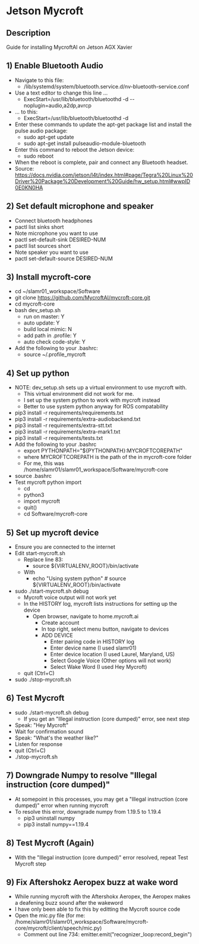 # Jetson Mycroft

## Description
Guide for installing MycroftAI on Jetson AGX Xavier

## 1) Enable Bluetooth Audio
* Navigate to this file:
    * /lib/systemd/system/bluetooth.service.d/nv-bluetooth-service.conf
* Use a text editor to change this line ...
    * ExecStart=/usr/lib/bluetooth/bluetoothd -d --noplugin=audio,a2dp,avrcp
* ... to this: 
    * ExecStart=/usr/lib/bluetooth/bluetoothd -d 
* Enter these commands to update the apt-get package list and install the pulse audio package:
    * sudo apt-get update
    * sudo apt-get install pulseaudio-module-bluetooth
* Enter this command to reboot the Jetson device:
    * sudo reboot
* When the reboot is complete, pair and connect any Bluetooth headset.
* Source: https://docs.nvidia.com/jetson/l4t/index.html#page/Tegra%20Linux%20Driver%20Package%20Development%20Guide/hw_setup.html#wwpID0E0KN0HA 


## 2) Set default microphone and speaker
* Connect bluetooth headphones
* pactl list sinks short
* Note microphone you want to use
* pactl set-default-sink DESIRED-NUM
* pactl list sources short
* Note speaker you want to use
* pactl set-default-source DESIRED-NUM 

## 3) Install mycroft-core
* cd ~/slamr01_workspace/Software
* git clone https://github.com/MycroftAI/mycroft-core.git
* cd mycroft-core
* bash dev_setup.sh
    * run on master: Y
    * auto update: Y
    * build local mimic: N
    * add path in .profile: Y
    * auto check code-style: Y
* Add the following to your .bashrc:
    * source ~/.profile_mycroft

## 4) Set up python
* NOTE: dev_setup.sh sets up a virtual environment to use mycroft with.
    * This virtual environment did not work for me.
    * I set up the system python to work with mycroft instead
    * Better to use system python anyway for ROS compatability
* pip3 install -r requirements/requirements.txt
* pip3 install -r requirements/extra-audiobackend.txt
* pip3 install -r requirements/extra-stt.txt
* pip3 install -r requirements/extra-mark1.txt
* pip3 install -r requirements/tests.txt
* Add the following to your .bashrc
    * export PYTHONPATH="${PYTHONPATH}:MYCROFTCOREPATH"
    * where MYCROFTCOREPATH is the path of the in mycroft-core folder
    * For me, this was /home/slamr01/slamr01_workspace/Software/mycroft-core
* source .bashrc
* Test mycroft python import
    * cd
    * python3
    * import mycroft
    * quit()
    * cd Software/mycroft-core

## 5) Set up mycroft device
* Ensure you are connected to the internet
* Edit start-mycroft.sh
    * Replace line 83: 
        * source ${VIRTUALENV_ROOT}/bin/activate
    * With 
        * echo "Using system python" # source ${VIRTUALENV_ROOT}/bin/activate
* sudo ./start-mycroft.sh debug
    * Mycroft voice output will not work yet
    * In the HISTORY log, mycroft lists instructions for setting up the device
        * Open browser, navigate to home.mycroft.ai
            * Create account
            * In top right, select menu button, navigate to devices
            * ADD DEVICE
                * Enter pairing code in HISTORY log
                * Enter device name (I used slamr01)
                * Enter device location (I used Laurel, Maryland, US)
                * Select Google Voice (Other options will not work)
                * Select Wake Word (I used Hey Mycroft)
    * quit (Ctrl+C)
* sudo ./stop-mycroft.sh

## 6) Test Mycroft
* sudo ./start-mycroft.sh debug
    * If you get an "Illegal instruction (core dumped)" error, see next step
* Speak: "Hey Mycroft"
* Wait for confirmation sound
* Speak: "What's the weather like?"
* Listen for response
* quit (Ctrl+C)
* ./stop-mycroft.sh

## 7) Downgrade Numpy to resolve "Illegal instruction (core dumped)"
* At somepoint in this processes, you may get a "Illegal instruction (core dumped)" error when running mycroft
* To resolve this error, downgrade numpy from 1.19.5 to 1.19.4
    * pip3 uninstall numpy
    * pip3 install numpy==1.19.4

## 8) Test Mycroft (Again)
* With the "Illegal instruction (core dumped)" error resolved, repeat Test Mycroft step

## 9) Fix Aftershokz Aeropex buzz at wake word
* While running mycroft with the Aftershokx Aeropex, the Aeropex makes a deafening buzz sound after the wakeword
* I have only been able to fix this by editting the Mycroft source code
* Open the mic.py file (for me: /home/slamr01/slamr01_workspace/Software/mycroft-core/mycroft/client/speech/mic.py)
    * Comment out line 734: emitter.emit("recognizer_loop:record_begin")